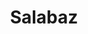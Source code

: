 ---
title: Salabaz
type: landing

sections:
  - block: resume-experience
    content:
      # The user's folder name in `content/authors/`
      username: salabaz
    design:
      # Hugo date format
      date_format: 'January 2006'
      # Education or Experience section first?
      is_education_first: false
---